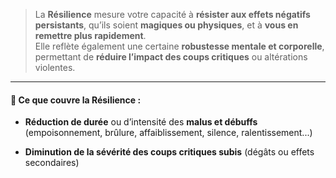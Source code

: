 > La **Résilience** mesure votre capacité à **résister aux effets négatifs persistants**, qu’ils soient **magiques ou physiques**, et à **vous en remettre plus rapidement**.  
> Elle reflète également une certaine **robustesse mentale et corporelle**, permettant de **réduire l’impact des coups critiques** ou altérations violentes.

---

#### 📌 **Ce que couvre la Résilience :**

- **Réduction de durée** ou d’intensité des **malus et débuffs** (empoisonnement, brûlure, affaiblissement, silence, ralentissement...)
    
- **Diminution de la sévérité des coups critiques subis** (dégâts ou effets secondaires)